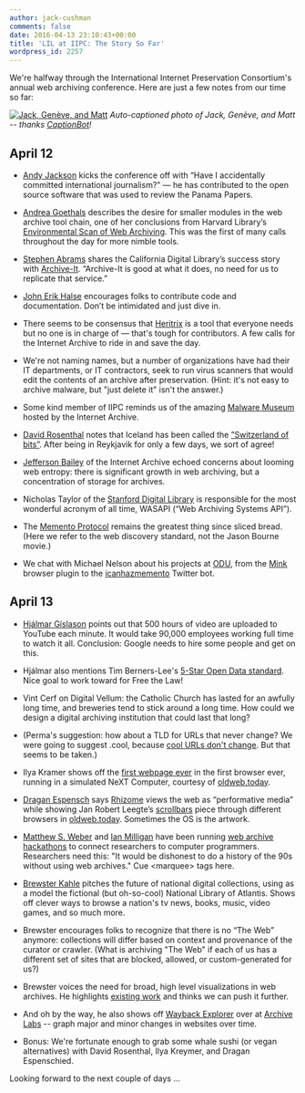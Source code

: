 ```yaml
---
author: jack-cushman
comments: false
date: 2016-04-13 23:10:43+00:00
title: 'LIL at IIPC: The Story So Far'
wordpress_id: 2257
---
```


We're halfway through the International Internet Preservation Consortium's annual web archiving conference. Here are just a few notes from our time so far:

[![Jack, Genève, and Matt](http://librarylab.law.harvard.edu/blog/wp-content/uploads/2016/04/Screen-Shot-2016-04-13-at-8.53.43-PM-1024x981.jpg)](http://librarylab.law.harvard.edu/blog/wp-content/uploads/2016/04/Screen-Shot-2016-04-13-at-8.53.43-PM.jpg)
_Auto-captioned photo of Jack, Genève, and Matt -- thanks [CaptionBot](https://www.captionbot.ai/)!_

## April 12

  * [Andy Jackson](http://anjackson.net/) kicks the conference off with “Have I accidentally committed international journalism?" — he has contributed to the open source software that was used to review the Panama Papers.

  * [Andrea Goethals](http://library.harvard.edu/users/andreagoethals) describes the desire for smaller modules in the web archive tool chain, one of her conclusions from Harvard Library’s [Environmental Scan of Web Archiving](http://library.harvard.edu/03112016-1203/harvard-library-environmental-scan-web-archiving). This was the first of many calls throughout the day for more nimble tools.

  * [Stephen Abrams](http://www.cdlib.org/contact/staff_directory/sabrams.html) shares the California Digital Library’s success story with [Archive-It](https://archive-it.org/). “Archive-It is good at what it does, no need for us to replicate that service.”

  * [John Erik Halse](https://github.com/johnerikhalse) encourages folks to contribute code and documentation. Don’t be intimidated and just dive in.

  * There seems to be consensus that [Heritrix](https://en.wikipedia.org/wiki/Heritrix) is a tool that everyone needs but no one is in charge of &mdash; that's tough for contributors. A few calls for the Internet Archive to ride in and save the day.

  * We're not naming names, but a number of organizations have had their IT departments, or IT contractors, seek to run virus scanners that would edit the contents of an archive after preservation. (Hint: it's not easy to archive malware, but "just delete it" isn't the answer.)

  * Some kind member of IIPC reminds us of the amazing [Malware Museum](https://archive.org/details/malwaremuseum) hosted by the Internet Archive.

  * [David Rosenthal](http://blog.dshr.org/) notes that Iceland has been called the [”Switzerland of bits”](http://www.economist.com/blogs/babbage/2010/06/icelands_media_law). After being in Reykjavik for only a few days, we sort of agree!

  * [Jefferson Bailey](http://www.jeffersonbailey.com/) of the Internet Archive echoed concerns about looming web entropy: there is significant growth in web archiving, but a concentration of storage for archives.

  * Nicholas Taylor of the [Stanford Digital Library](http://t.co/mtGnkpTDPY) is responsible for the most wonderful acronym of all time, WASAPI (“Web Archiving Systems API”).

  * The [Memento Protocol](http://timetravel.mementoweb.org/) remains the greatest thing since sliced bread. (Here we refer to the web discovery standard, not the Jason Bourne movie.)

  * We chat with Michael Nelson about his projects at [ODU](https://ws-dl.cs.odu.edu/), from the [Mink](https://chrome.google.com/webstore/detail/mink-integrate-live-archi/jemoalkmipibchioofomhkgimhofbbem) browser plugin to the [icanhazmemento](https://twitter.com/icanhazmemento) Twitter bot.


## April 13

  * [Hjálmar Gíslason](https://hjalli.com/) points out that 500 hours of video are uploaded to YouTube each minute. It would take 90,000 employees working full time to watch it all. Conclusion: Google needs to hire some people and get on this.

  * Hjálmar also mentions Tim Berners-Lee's [5-Star Open Data standard](http://5stardata.info/). Nice goal to work toward for Free the Law!

  * Vint Cerf on Digital Vellum: the Catholic Church has lasted for an awfully long time, and breweries tend to stick around a long time. How could we design a digital archiving institution that could last that long?

  * (Perma's suggestion: how about a TLD for URLs that never change? We were going to suggest .cool, because [cool URLs don't change](https://www.w3.org/Provider/Style/URI.html). But that seems to be taken.)

  * Ilya Kramer shows off the [first webpage ever](http://info.cern.ch/hypertext/WWW/TheProject.html) in the first browser ever, running in a simulated NeXT Computer, courtesy of [oldweb.today](http://oldweb.today).

  * [Dragan Espensch](https://twitter.com/despens?ref_src=twsrc%5Egoogle%7Ctwcamp%5Eserp%7Ctwgr%5Eauthor) says [Rhizome](http://rhizome.org/) views the web as “performative media” while showing Jan Robert Leegte’s [scrollbars](http://www.scrollbarcomposition.com/) piece through different browsers in [oldweb.today](http://oldweb.today). Sometimes the OS is the artwork.

  * [Matthew S. Weber](http://matthewsweber.com/) and [Ian Milligan](https://ianmilligan.ca/) have been running [web archive hackathons](http://archivesunleashed.ca) to connect researchers to computer programmers. Researchers need this: "It would be dishonest to do a history of the 90s without using web archives." Cue \<marquee\> tags here.

  * [Brewster Kahle](https://twitter.com/brewster_kahle) pitches the future of national digital collections, using as a model the fictional (but oh-so-cool) National Library of Atlantis. Shows off clever ways to browse a nation's tv news, books, music, video games, and so much more.

  * Brewster encourages folks to recognize that there is no “The Web” anymore: collections will differ based on context and provenance of the curator or crawler. (What is archiving "The Web" if each of us has a different set of sites that are blocked, allowed, or custom-generated for us?)

  * Brewster voices the need for broad, high level visualizations in web archives. He highlights [existing work](http://www.cs.odu.edu/~mweigle/Research/Archive-Vis) and thinks we can push it further.

  * And oh by the way, he also shows off [Wayback Explorer](https://waybackexplorer.archivelab.org) over at [Archive Labs](https://archivelab.org/) -- graph major and minor changes in websites over time.

  * Bonus: We're fortunate enough to grab some whale sushi (or vegan alternatives) with David Rosenthal, Ilya Kreymer, and Dragan Espenschied.

Looking forward to the next couple of days ...

